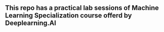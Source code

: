 ## This repo has a practical lab sessions of Machine Learning Specialization course offerd by Deeplearning.AI